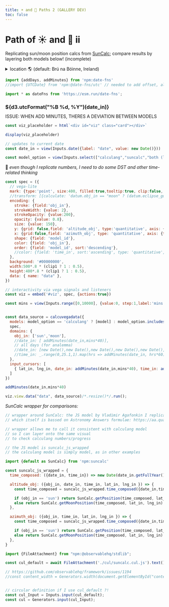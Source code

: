 ```yaml
---
title: ☀️ and 🌝 Paths 2 (GALLERY DEV)
toc: false
---
```


<!-- @include: /home/declan/repos/calculang-develop-with-framework/docs/TEMPLATE.md -->

<div id="content">

# Path of ☀️ and 🌝 ii

Replicating sun/moon position calcs from [SunCalc](https://github.com/mourner/suncalc/tree/master); compare results by layering both models below! (incomplete)
  
<div class="card">
<details><summary>location 🌎 (default: Brú na Bóinne, Ireland)</summary>

```js
//import {location} from './components/location.js'
```

```js
//display(location({value: [14.420917, 50.087008], label: "Position"}))
```

```js echo
const lat_in = view(Inputs.range([-360,360], {label: 'latitude', value: 53.694712}))
const lng_in = view(Inputs.range([-360,360], {label: 'longitude', value: -6.475492}))

const clip1 = view(Inputs.toggle({value:true}))
const clip2 = view(Inputs.toggle())
```

*date below*

</details>
</div>


```js
import {addDays, addMinutes} from 'npm:date-fns'
//import {UTCDate} from 'npm:@date-fns/utc' // needed to add offset, allow for DST
```

```js
import * as dateFns from 'https://esm.run/date-fns';
```

<h3 style="margin-bottom:-20px">${d3.utcFormat("%B %d, %Y")(date_in)}</h3>

<br/>

ISSUE: WHEN ADD MINUTES, THERES A DEVIATION BETWEEN MODELS

```js
const viz_placeholder = html`<div id="viz" class="card"></div>`

display(viz_placeholder)
```

```js
// updates to current date
const date_in = view(Inputs.date({label: "date", value: new Date()}))
```

```js
const model_option = view(Inputs.select(["calculang","suncalc","both (layered)"], {value:"calculang", label: 'models 👀',width:100}))
```

🚧 *even though I replicate numbers, I need to do some DST and other time-related thinking*

```js echo
const spec = ({
  // vega-lite
  mark: {type:'point', size:400, filled:true,tooltip:true, clip:false, strokeWidth:0.2},
  //transform: [{calculate: 'datum.obj_in == "moon" ? (datum.eclipse_guestimate < 0.005 ? "🌚" : "🌝") : "☀️"', as: 'annotation'},{calculate: 'datum.eclipse_guestimate < 0.0016 ? true : false', as: 'eclipse'}],
  encoding: {
    stroke: {field:'obj_in'},
    strokeWidth: {value: 2},
    strokeOpacity: {value:200},
    opacity: {value: 0.8},
    size: {value: 150},
    y: {grid: false,field: 'altitude_obj', type:'quantitative', axis: { values: [0,1], title: 'altitude (rads)'}, scale: {ticks: [0],zero: false, domain: clip2 ? [0,1] : [-1,1.5]}},
    x: {grid:false,field: 'azimuth_obj', type: 'quantitative', axis: {title: 'azimuth (rads)'}, scale: {zero: false, domain: !clip2 ? [-3,3] : [-0.5,2.5]}},
    shape: {field: 'model_id'},
    color: {field: 'obj_in'},
    order: {field: 'model_id', sort:'descending'},
    //color: {field: 'time_in', sort:'ascending', type: 'quantitative', timeUnit: 'hoursminutes', legend:true, scale: {scheme: 'lightmulti'}}
  },
  background: '#00000000',
  width:500*.8 * (clip1 ? 1 : 0.5),
  height:400*.8 * (clip1 ? 1 : 0.5),
  data: { name: "data" },
})

// interactivity via vega signals and listeners
const viz = embed('#viz', spec, {actions:true})
```


```js echo
const mins = view(Inputs.range([0,10000], {value:0, step:1,label:'mins'}))
```

```js

const data_source = calcuvegadata({
  models: model_option == 'calculang' ? [model] : model_option.includes('both') ? [model, suncalc_js_wrapped] : [suncalc_js_wrapped],
  spec,
  domains: {
    obj_in: ['sun','moon'],
    //date_in: [ addMinutes(date_in,mins*40)],
    // all days (for analemma)
    //date_in: [new Date(),new Date(),new Date(),new Date(),new Date(),new Date(),new Date(),new Date(), ..._.range(0,365+1, 5).map(d => addDays(date_in, d))/*, ..._.range(1,121).map(d => addDays(date_in, -d))*/],//[new Date()],//[new Date(),new Date(),new Date(),new Date(),new Date(),new Date(),new Date(),new Date(), ..._.range(0,365+1, 5).map(d => addDays(date_in, d))/*, ..._.range(1,121).map(d => addDays(date_in, -d))*/],
    //time_in: _.range(0,25.1,1).map(hrs => addMinutes(date_in, hrs*60))
  },
  input_cursors: [
    { lat_in, lng_in, date_in: addMinutes(date_in,mins*40), time_in: addMinutes(date_in,mins*40) }
  ]
})
```

```js
addMinutes(date_in,mins*40)
```

```js echo
viz.view.data("data", data_source)/*.resize()*/.run();
```

*SunCalc wrapper for comparisons:*

```js echo
// wrapper around SunCalc: the JS model by Vladimir Agafonkin I replicate
// which itself is bassed on Astronomy Answers formulae: https://aa.quae.nl/en/reken/hemelpositie.html

// wrapper allows me to call it consistent with calculang model
// so I can layer onto the same visual
// to check calculang numbers/progress

// the JS model is suncalc_js_wrapped
// the calculang model is simply model, as in other examples

import {default as SunCalc} from 'npm:suncalc'

const suncalc_js_wrapped = {
  time_composed: ({date_in, time_in}) => new Date(date_in.getFullYear(), date_in.getMonth(), date_in.getDate(), time_in.getHours(), time_in.getMinutes(), time_in.getSeconds()),

  altitude_obj: ({obj_in, date_in, time_in, lat_in, lng_in }) => {
    const time_composed = suncalc_js_wrapped.time_composed({date_in,time_in});

    if (obj_in == 'sun') return SunCalc.getPosition(time_composed, lat_in, lng_in).altitude
    else return SunCalc.getMoonPosition(time_composed, lat_in, lng_in).altitude
  },

  azimuth_obj: ({obj_in, time_in, lat_in, lng_in }) => {
    const time_composed = suncalc_js_wrapped.time_composed({date_in,time_in});

    if (obj_in == 'sun') return SunCalc.getPosition(time_composed, lat_in, lng_in).azimuth
    else return SunCalc.getMoonPosition(time_composed, lat_in, lng_in).azimuth
  },
}
```

</div>
</div>


</div><!-- close tag started in template -->

```js
import {FileAttachment} from "npm:@observablehq/stdlib";

const cul_default = await FileAttachment('./cul/suncalc.cul.js').text()
```

```js
// https://github.com/observablehq/framework/issues/1194
//const content_width = Generators.width(document.getElementById("content2")); // keep as a generator for reactivity


// circular definition if I use cul_default ?!
const cul_Input = Inputs.input(cul_default);
const cul = Generators.input(cul_Input);
```
